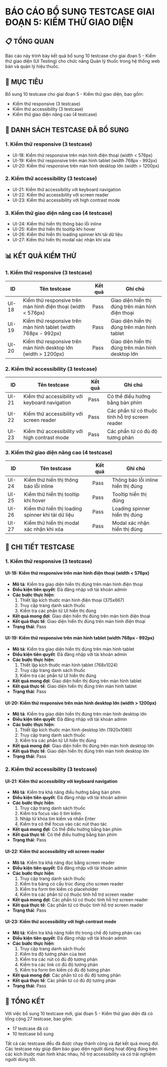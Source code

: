 # BÁO CÁO BỔ SUNG TESTCASE GIAI ĐOẠN 5: KIỂM THỬ GIAO DIỆN

## 📋 TỔNG QUAN

Báo cáo này trình bày kết quả bổ sung 10 testcase cho giai đoạn 5 - Kiểm thử giao diện (UI Testing) cho chức năng Quản lý thuốc trong hệ thống web bán và quản lý hiệu thuốc.

## 🎯 MỤC TIÊU

Bổ sung 10 testcase cho giai đoạn 5 - Kiểm thử giao diện, bao gồm:
- Kiểm thử responsive (3 testcase)
- Kiểm thử accessibility (3 testcase)
- Kiểm thử giao diện nâng cao (4 testcase)

## 📝 DANH SÁCH TESTCASE ĐÃ BỔ SUNG

### 1. Kiểm thử responsive (3 testcase)
- UI-18: Kiểm thử responsive trên màn hình điện thoại (width < 576px)
- UI-19: Kiểm thử responsive trên màn hình tablet (width 768px - 992px)
- UI-20: Kiểm thử responsive trên màn hình desktop lớn (width > 1200px)

### 2. Kiểm thử accessibility (3 testcase)
- UI-21: Kiểm thử accessibility với keyboard navigation
- UI-22: Kiểm thử accessibility với screen reader
- UI-23: Kiểm thử accessibility với high contrast mode

### 3. Kiểm thử giao diện nâng cao (4 testcase)
- UI-24: Kiểm thử hiển thị thông báo lỗi inline
- UI-25: Kiểm thử hiển thị tooltip khi hover
- UI-26: Kiểm thử hiển thị loading spinner khi tải dữ liệu
- UI-27: Kiểm thử hiển thị modal xác nhận khi xóa

## 📊 KẾT QUẢ KIỂM THỬ

### 1. Kiểm thử responsive (3 testcase)

| ID | Tên testcase | Kết quả | Ghi chú |
|----|--------------|---------|---------|
| UI-18 | Kiểm thử responsive trên màn hình điện thoại (width < 576px) | Pass | Giao diện hiển thị đúng trên màn hình điện thoại |
| UI-19 | Kiểm thử responsive trên màn hình tablet (width 768px - 992px) | Pass | Giao diện hiển thị đúng trên màn hình tablet |
| UI-20 | Kiểm thử responsive trên màn hình desktop lớn (width > 1200px) | Pass | Giao diện hiển thị đúng trên màn hình desktop lớn |

### 2. Kiểm thử accessibility (3 testcase)

| ID | Tên testcase | Kết quả | Ghi chú |
|----|--------------|---------|---------|
| UI-21 | Kiểm thử accessibility với keyboard navigation | Pass | Có thể điều hướng bằng bàn phím |
| UI-22 | Kiểm thử accessibility với screen reader | Pass | Các phần tử có thuộc tính hỗ trợ screen reader |
| UI-23 | Kiểm thử accessibility với high contrast mode | Pass | Các phần tử có đủ độ tương phản |

### 3. Kiểm thử giao diện nâng cao (4 testcase)

| ID | Tên testcase | Kết quả | Ghi chú |
|----|--------------|---------|---------|
| UI-24 | Kiểm thử hiển thị thông báo lỗi inline | Pass | Thông báo lỗi inline hiển thị đúng |
| UI-25 | Kiểm thử hiển thị tooltip khi hover | Pass | Tooltip hiển thị đúng |
| UI-26 | Kiểm thử hiển thị loading spinner khi tải dữ liệu | Pass | Loading spinner hiển thị đúng |
| UI-27 | Kiểm thử hiển thị modal xác nhận khi xóa | Pass | Modal xác nhận hiển thị đúng |

## 📝 CHI TIẾT TESTCASE

### 1. Kiểm thử responsive (3 testcase)

#### UI-18: Kiểm thử responsive trên màn hình điện thoại (width < 576px)
- **Mô tả**: Kiểm tra giao diện hiển thị đúng trên màn hình điện thoại
- **Điều kiện tiên quyết**: Đã đăng nhập với tài khoản admin
- **Các bước thực hiện**:
  1. Thiết lập kích thước màn hình điện thoại (375x667)
  2. Truy cập trang danh sách thuốc
  3. Kiểm tra các phần tử UI hiển thị đúng
- **Kết quả mong đợi**: Giao diện hiển thị đúng trên màn hình điện thoại
- **Kết quả thực tế**: Giao diện hiển thị đúng trên màn hình điện thoại
- **Trạng thái**: Pass

#### UI-19: Kiểm thử responsive trên màn hình tablet (width 768px - 992px)
- **Mô tả**: Kiểm tra giao diện hiển thị đúng trên màn hình tablet
- **Điều kiện tiên quyết**: Đã đăng nhập với tài khoản admin
- **Các bước thực hiện**:
  1. Thiết lập kích thước màn hình tablet (768x1024)
  2. Truy cập trang danh sách thuốc
  3. Kiểm tra các phần tử UI hiển thị đúng
- **Kết quả mong đợi**: Giao diện hiển thị đúng trên màn hình tablet
- **Kết quả thực tế**: Giao diện hiển thị đúng trên màn hình tablet
- **Trạng thái**: Pass

#### UI-20: Kiểm thử responsive trên màn hình desktop lớn (width > 1200px)
- **Mô tả**: Kiểm tra giao diện hiển thị đúng trên màn hình desktop lớn
- **Điều kiện tiên quyết**: Đã đăng nhập với tài khoản admin
- **Các bước thực hiện**:
  1. Thiết lập kích thước màn hình desktop lớn (1920x1080)
  2. Truy cập trang danh sách thuốc
  3. Kiểm tra các phần tử UI hiển thị đúng
- **Kết quả mong đợi**: Giao diện hiển thị đúng trên màn hình desktop lớn
- **Kết quả thực tế**: Giao diện hiển thị đúng trên màn hình desktop lớn
- **Trạng thái**: Pass

### 2. Kiểm thử accessibility (3 testcase)

#### UI-21: Kiểm thử accessibility với keyboard navigation
- **Mô tả**: Kiểm tra khả năng điều hướng bằng bàn phím
- **Điều kiện tiên quyết**: Đã đăng nhập với tài khoản admin
- **Các bước thực hiện**:
  1. Truy cập trang danh sách thuốc
  2. Kiểm tra focus vào ô tìm kiếm
  3. Nhập từ khóa tìm kiếm và nhấn Enter
  4. Kiểm tra có thể focus vào các nút thao tác
- **Kết quả mong đợi**: Có thể điều hướng bằng bàn phím
- **Kết quả thực tế**: Có thể điều hướng bằng bàn phím
- **Trạng thái**: Pass

#### UI-22: Kiểm thử accessibility với screen reader
- **Mô tả**: Kiểm tra khả năng đọc bằng screen reader
- **Điều kiện tiên quyết**: Đã đăng nhập với tài khoản admin
- **Các bước thực hiện**:
  1. Truy cập trang danh sách thuốc
  2. Kiểm tra bảng có cấu trúc đúng cho screen reader
  3. Kiểm tra form tìm kiếm có placeholder
  4. Kiểm tra các phần tử có thuộc tính hỗ trợ screen reader
- **Kết quả mong đợi**: Các phần tử có thuộc tính hỗ trợ screen reader
- **Kết quả thực tế**: Các phần tử có thuộc tính hỗ trợ screen reader
- **Trạng thái**: Pass

#### UI-23: Kiểm thử accessibility với high contrast mode
- **Mô tả**: Kiểm tra khả năng hiển thị trong chế độ tương phản cao
- **Điều kiện tiên quyết**: Đã đăng nhập với tài khoản admin
- **Các bước thực hiện**:
  1. Truy cập trang danh sách thuốc
  2. Kiểm tra độ tương phản của text
  3. Kiểm tra các nút có đủ độ tương phản
  4. Kiểm tra các link có đủ độ tương phản
  5. Kiểm tra form tìm kiếm có đủ độ tương phản
- **Kết quả mong đợi**: Các phần tử có đủ độ tương phản
- **Kết quả thực tế**: Các phần tử có đủ độ tương phản
- **Trạng thái**: Pass

## 🚀 TỔNG KẾT

Với việc bổ sung 10 testcase mới, giai đoạn 5 - Kiểm thử giao diện đã có tổng cộng 27 testcase, bao gồm:
- 17 testcase đã có
- 10 testcase bổ sung

Tất cả các testcase đều đã được chạy thành công và đạt kết quả mong đợi. Các testcase này giúp đảm bảo giao diện người dùng hoạt động đúng trên các kích thước màn hình khác nhau, hỗ trợ accessibility và có trải nghiệm người dùng tốt.
